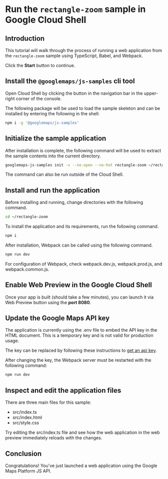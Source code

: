 # Run the `rectangle-zoom` sample in Google Cloud Shell

<walkthrough-tutorial-duration duration="10"/>

## Introduction

This tutorial will walk through the process of running a web application from
the `rectangle-zoom` sample using TypeScript, Babel, and Webpack.

Click the **Start** button to continue.

## Install the `@googlemaps/js-samples` cli tool

Open Cloud Shell by clicking the
<walkthrough-cloud-shell-icon></walkthrough-cloud-shell-icon> button in the
navigation bar in the upper-right corner of the console.

The following package will be used to load the sample skeleton and can be
installed by entering the following in the shell:

```bash
npm i -g '@googlemaps/js-samples'
```

## Initialize the sample application

After installation is complete, the following command will be used to extract
the sample contents into the current directory.

```bash
googlemaps-js-samples init -v --no-open --no-hot rectangle-zoom ~/rectangle-zoom
```

The command can also be run outside of the Cloud Shell.

## Install and run the application

Before installing and running, change directories with the following command.

```bash
cd ~/rectangle-zoom
```

To install the application and its requirements, run the following command.

```bash
npm i
```

After installation, Webpack can be called using the following command.

```bash
npm run dev
```

For configuration of Webpack, check
<walkthrough-editor-open-file filePath="~/rectangle-zoom/webpack.dev.js">webpack.dev.js</walkthrough-editor-open-file>,
<walkthrough-editor-open-file filePath="~/rectangle-zoom/webpack.prod.js">webpack.prod.js</walkthrough-editor-open-file>,
and
<walkthrough-editor-open-file filePath="~/rectangle-zoom/webpack.common.js">webpack.common.js</walkthrough-editor-open-file>.

## Enable Web Preview in the Google Cloud Shell

Once your app is built (should take a few minutes), you can launch it via
<walkthrough-spotlight-pointer target="cloudshell" spotlightId="devshell-web-preview-button">Web
Preview button</walkthrough-spotlight-pointer> using the **port 8080**.

## Update the Google Maps API key

The application is currently using the
<walkthrough-editor-open-file filePath="~/rectangle-zoom/.env">.env</walkthrough-editor-open-file>
file to embed the API key in the HTML document. This is a temporary key and is
not valid for production usage.

The key can be replaced by following these instructions to
[get an api key](https://developers.google.com/maps/documentation/javascript/get-api-key).

After changing the key, the Webpack server must be restarted with the following
command:

```bash
npm run dev
```

## Inspect and edit the application files

There are three main files for this sample:

*   <walkthrough-editor-open-file filePath="~/rectangle-zoom/src/index.ts">src/index.ts</walkthrough-editor-open-file>
*   <walkthrough-editor-open-file filePath="~/rectangle-zoom/src/index.html">src/index.html</walkthrough-editor-open-file>
*   <walkthrough-editor-open-file filePath="~/rectangle-zoom/src/style.css">src/style.css</walkthrough-editor-open-file>

Try editing the <walkthrough-editor-open-file filePath="~/rectangle-zoom/src/index.ts">src/index.ts</walkthrough-editor-open-file> file and see how the web application in the web preview immediately reloads with the changes.

## Conclusion

<walkthrough-conclusion-trophy></walkthrough-conclusion-trophy>

Congratulations! You've just launched a web application using the Google Maps
Platform JS API.
